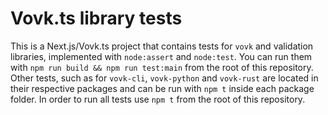 # Vovk.ts library tests

This is a Next.js/Vovk.ts project that contains tests for `vovk` and validation libraries, implemented with `node:assert` and `node:test`. You can run them with `npm run build && npm run test:main` from the root of this repository. Other tests, such as for `vovk-cli`, `vovk-python` and `vovk-rust` are located in their respective packages and can be run with `npm t` inside each package folder. In order to run all tests use `npm t` from the root of this repository.
